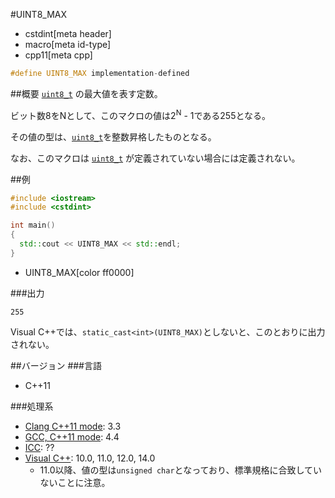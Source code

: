#UINT8_MAX
* cstdint[meta header]
* macro[meta id-type]
* cpp11[meta cpp]

```cpp
#define UINT8_MAX implementation-defined
```

##概要
[`uint8_t`](uint8_t.md) の最大値を表す定数。

ビット数8をNとして、このマクロの値は2<sup>N</sup> - 1である255となる。

その値の型は、[`uint8_t`](uint8_t.md)を整数昇格したものとなる。

なお、このマクロは [`uint8_t`](uint8_t.md) が定義されていない場合には定義されない。

##例
```cpp
#include <iostream>
#include <cstdint>

int main()
{
  std::cout << UINT8_MAX << std::endl;
}
```
* UINT8_MAX[color ff0000]

###出力
```
255
```

Visual C++では、`static_cast<int>(UINT8_MAX)`としないと、このとおりに出力されない。

##バージョン
###言語
- C++11

###処理系
- [Clang C++11 mode](/implementation.md#clang): 3.3
- [GCC, C++11 mode](/implementation.md#gcc): 4.4
- [ICC](/implementation.md#icc): ??
- [Visual C++](/implementation.md#visual_cpp): 10.0, 11.0, 12.0, 14.0
	- 11.0以降、値の型は`unsigned char`となっており、標準規格に合致していないことに注意。

